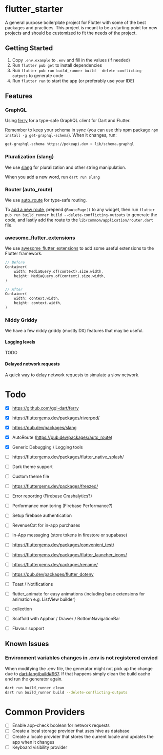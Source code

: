 # flutter_starter

A general purpose boilerplate project for Flutter with some of the best packages and practices. This project is meant to be a starting point for new projects and should be customized to fit the needs of the project.

## Getting Started
1. Copy `.env.example` to `.env` and fill in the values (if needed)
2. Run `flutter pub get` to install dependencies
3. Run `flutter pub run build_runner build --delete-conflicting-outputs` to generate code
4. Run `flutter run` to start the app (or preferably use your IDE)

## Features

### GraphQL
Using [ferry](https://ferrygraphql.com/) for a type-safe GraphQL client for Dart and Flutter.

Remember to keep your schema in sync (you can use this npm package `npm install -g get-graphql-schema`). When it changes, run:

```bash
get-graphql-schema https://pokeapi.dev > lib/schema.graphql
```

### Pluralization (slang)
We use [slang](https://pub.dev/packages/slang) for pluralization and other string manipulation.

When you add a new word, run `dart run slang`

### Router (auto_route)
We use [auto_route](https://pub.dev/packages/auto_route) for type-safe routing.

To [add a new route](https://pub.dev/packages/auto_route#setup-and-usage), prepend `@RoutePage()` to any widget, then run `flutter pub run build_runner build --delete-conflicting-outputs` to generate the code, and lastly add the route to the `lib/common/application/router.dart` file.

### awesome_flutter_extensions
We use [awesome_flutter_extensions](https://pub.dev/packages/awesome_flutter_extensions) to add some useful extensions to the Flutter framework.

```dart
// Before
Container(
	width: MediaQuery.of(context).size.width,
	height: MediaQuery.of(context).size.width,
)

// After
Container(
	width: context.width,
	height: context.width,
)
```

### Niddy Griddy
We have a few niddy griddy (mostly DX) features that may be useful.

#### Logging levels
TODO

#### Delayed network requests
A quick way to delay network requests to simulate a slow network.


# Todo
- [x] https://github.com/gql-dart/ferry
- [x] https://fluttergems.dev/packages/riverpod/
- [x] https://pub.dev/packages/slang
- [x] AutoRoute (https://pub.dev/packages/auto_route)
- [x] Generic Debugging / Logging tools
- [ ] https://fluttergems.dev/packages/flutter_native_splash/
- [ ] Dark theme support
- [ ] Custom theme file
- [ ] https://fluttergems.dev/packages/freezed/
- [ ] Error reporting (Firebase Crashalytics?)
- [ ] Performance monitoring (Firebase Performance?)
- [ ] Setup firebase authentication
- [ ] RevenueCat for in-app purchases
- [ ] In-App messaging (store tokens in firestore or supabase)
- [ ] https://fluttergems.dev/packages/convenient_test/
- [ ] https://fluttergems.dev/packages/flutter_launcher_icons/
- [ ] https://fluttergems.dev/packages/rename/
- [ ] https://pub.dev/packages/flutter_dotenv
- [ ] Toast / Notifications
- [ ] flutter_animate for easy animations (including base extensions for animation e.g. ListView builder)
- [ ] collection
- [ ] Scaffold with Appbar / Drawer / BottomNavigationBar
- [ ] Flavour support


## Known Issues

### Environment variables changes in .env is not registered envied
When modifying the .env file, the generator might not pick up the change due to [dart-lang/build#967](https://github.com/dart-lang/build/issues/967). If that happens simply clean the build cache and run the generator again.

```bash
dart run build_runner clean
dart run build_runner build --delete-conflicting-outputs
```

# Common Providers
- [ ] Enable app-check boolean for network requests
- [ ] Create a local storage provider that uses hive as database
- [ ] Create a locale provider that stores the current locale and updates the app when it changes
- [ ] Keyboard visibility provider